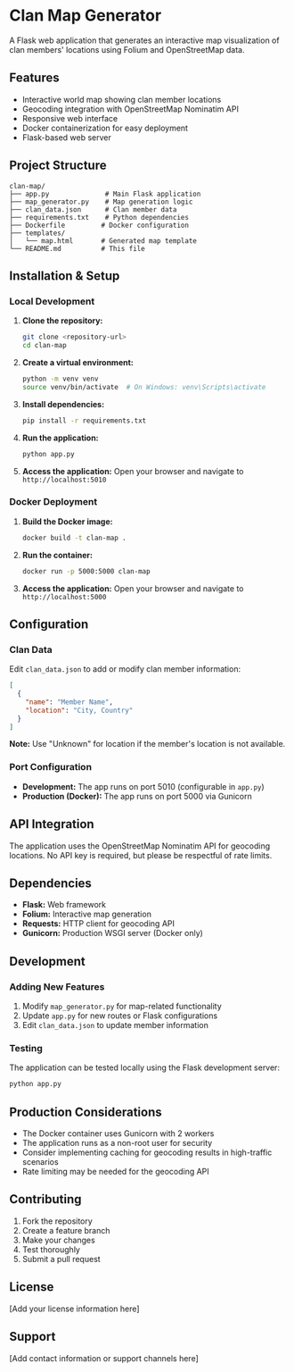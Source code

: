 # Clan Map Generator

A Flask web application that generates an interactive map visualization of clan members' locations using Folium and OpenStreetMap data.

## Features

- Interactive world map showing clan member locations
- Geocoding integration with OpenStreetMap Nominatim API
- Responsive web interface
- Docker containerization for easy deployment
- Flask-based web server

## Project Structure

```
clan-map/
├── app.py              # Main Flask application
├── map_generator.py    # Map generation logic
├── clan_data.json      # Clan member data
├── requirements.txt    # Python dependencies
├── Dockerfile         # Docker configuration
├── templates/
│   └── map.html       # Generated map template
└── README.md          # This file
```

## Installation & Setup

### Local Development

1. **Clone the repository:**
   ```bash
   git clone <repository-url>
   cd clan-map
   ```

2. **Create a virtual environment:**
   ```bash
   python -m venv venv
   source venv/bin/activate  # On Windows: venv\Scripts\activate
   ```

3. **Install dependencies:**
   ```bash
   pip install -r requirements.txt
   ```

4. **Run the application:**
   ```bash
   python app.py
   ```

5. **Access the application:**
   Open your browser and navigate to `http://localhost:5010`

### Docker Deployment

1. **Build the Docker image:**
   ```bash
   docker build -t clan-map .
   ```

2. **Run the container:**
   ```bash
   docker run -p 5000:5000 clan-map
   ```

3. **Access the application:**
   Open your browser and navigate to `http://localhost:5000`

## Configuration

### Clan Data

Edit `clan_data.json` to add or modify clan member information:

```json
[
  {
    "name": "Member Name",
    "location": "City, Country"
  }
]
```

**Note:** Use "Unknown" for location if the member's location is not available.

### Port Configuration

- **Development:** The app runs on port 5010 (configurable in `app.py`)
- **Production (Docker):** The app runs on port 5000 via Gunicorn

## API Integration

The application uses the OpenStreetMap Nominatim API for geocoding locations. No API key is required, but please be respectful of rate limits.

## Dependencies

- **Flask:** Web framework
- **Folium:** Interactive map generation
- **Requests:** HTTP client for geocoding API
- **Gunicorn:** Production WSGI server (Docker only)

## Development

### Adding New Features

1. Modify `map_generator.py` for map-related functionality
2. Update `app.py` for new routes or Flask configurations
3. Edit `clan_data.json` to update member information

### Testing

The application can be tested locally using the Flask development server:

```bash
python app.py
```

## Production Considerations

- The Docker container uses Gunicorn with 2 workers
- The application runs as a non-root user for security
- Consider implementing caching for geocoding results in high-traffic scenarios
- Rate limiting may be needed for the geocoding API

## Contributing

1. Fork the repository
2. Create a feature branch
3. Make your changes
4. Test thoroughly
5. Submit a pull request

## License

[Add your license information here]

## Support

[Add contact information or support channels here]
